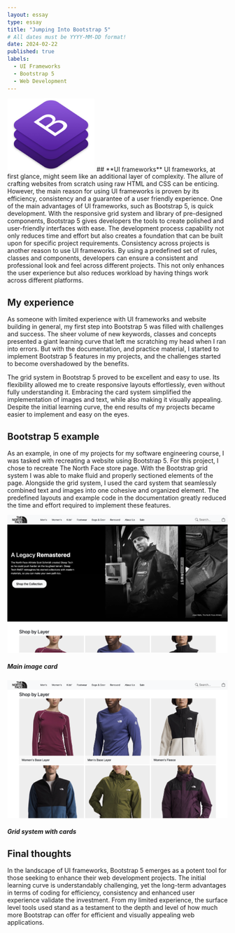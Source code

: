 ```yaml
---
layout: essay
type: essay
title: "Jumping Into Bootstrap 5"
# All dates must be YYYY-MM-DD format!
date: 2024-02-22
published: true
labels:
  - UI Frameworks
  - Bootstrap 5
  - Web Development
---
```


<img width="200px" class="rounded float-start pe-4" src="../img/bootstrap/bootstrap-stack.png">
## **UI frameworks**
UI frameworks, at first glance, might seem like an additional layer of complexity. The allure of crafting websites from scratch using raw HTML and CSS can be enticing. However, the main reason for using UI frameworks is proven by its efficiency, consistency and a guarantee of a user friendly experience. One of the main advantages of UI frameworks, such as Bootstrap 5, is quick development. With the responsive grid system and library of pre-designed components, Bootstrap 5 gives developers the tools to create polished and user-friendly interfaces with ease. The development process capability not only reduces time and effort but also creates a foundation that can be built upon for specific project requirements. Consistency across projects is another reason to use UI frameworks. By using a predefined set of rules, classes and components, developers can ensure a consistent and professional look and feel across different projects. This not only enhances the user experience but also reduces workload by having things work across different platforms. 

## **My experience**
As someone with limited experience with UI frameworks and website building in general, my first step into Bootstrap 5 was filled with challenges and success. The sheer volume of new keywords, classes and concepts presented a giant learning curve that left me scratching my head when I ran into errors. But with the documentation, and practice material, I started to implement Bootstrap 5 features in my projects, and the challenges started to become overshadowed by the benefits. 

The grid system in Bootstrap 5 proved to be excellent and easy to use. Its flexibility allowed me to create responsive layouts effortlessly, even without fully understanding it. Embracing the card system simplified the implementation of images and text, while also making it visually appealing. Despite the initial learning curve, the end results of my projects became easier to implement and easy on the eyes. 

## **Bootstrap 5 example**
As an example, in one of my projects for my software engineering course, I was tasked with recreating a website using Bootstrap 5. For this project, I chose to recreate The North Face store page. With the Bootstrap grid system I was able to make fluid and properly sectioned elements of the page. Alongside the grid system, I used the card system that seamlessly combined text and images into one cohesive and organized element. The predefined layouts and example code in the documentation greatly reduced the time and effort required to implement these features. 

<div class="container py-3">
  <div class="row">
    <div class="col-1"></div>
    <div class="col-4 px-1">
      <div class="card">
        <img src="../img/bootstrap/northfacefront.png">
        <div class="card-body">
          <h5 class="card-text">Main image card</h5>
        </div>
      </div>
    </div>
    <div class="col-2"></div>
    <div class="col-4 px-1">
      <div class="card">
        <img src="../img/bootstrap/northfacecards.png">
        <div class="card-body">
          <h5 class="card-text">Grid system with cards</h5>
        </div>
      </div>
    </div>
    <div class="col-1"></div>
  </div>
</div>

## **Final thoughts**
In the landscape of UI frameworks, Bootstrap 5 emerges as a potent tool for those seeking to enhance their web development projects. The initial learning curve is understandably challenging, yet the long-term advantages in terms of coding for efficiency, consistency and enhanced user experience validate the investment. From my limited experience, the surface level tools used stand as a testament to the depth and level of how much more Bootstrap can offer for efficient and visually appealing web applications. 

